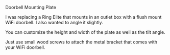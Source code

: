 Doorbell Mounting Plate

I was replacing a Ring Elite that mounts in an outlet box with a flush mount WiFi doorbell.
I also wanted to angle it slightly.

You can customize the height and width of the plate as well as the tilt angle.

Just use small wood screws to attach the metal bracket that comes with your WiFi doorbell.
